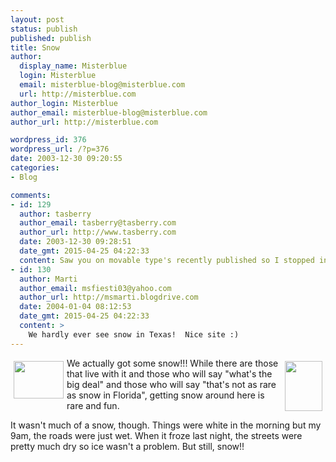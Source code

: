 ```yaml
---
layout: post
status: publish
published: publish
title: Snow
author:
  display_name: Misterblue
  login: Misterblue
  email: misterblue-blog@misterblue.com
  url: http://misterblue.com
author_login: Misterblue
author_email: misterblue-blog@misterblue.com
author_url: http://misterblue.com

wordpress_id: 376
wordpress_url: /?p=376
date: 2003-12-30 09:20:55
categories:
- Blog

comments:
- id: 129
  author: tasberry
  author_email: tasberry@tasberry.com
  author_url: http://www.tasberry.com
  date: 2003-12-30 09:28:51
  date_gmt: 2015-04-25 04:22:33
  content: Saw you on movable type's recently published so I stopped in. Nice blog you have here. Feel free to stop by mine.
- id: 130
  author: Marti
  author_email: msfiesti03@yahoo.com
  author_url: http://msmarti.blogdrive.com
  date: 2004-01-04 08:12:53
  date_gmt: 2015-04-25 04:22:33
  content: >
    We hardly ever see snow in Texas!  Nice site :)
---
```

<a href="http://pics.misterblue.com/onepic/20031200-Misc/w640/h480/IMG_3613.jpg"
      target="onepic">
    <img src="http://pics.misterblue.com/20031200-Misc/80/60/IMG_3613.jpg"
            style="float: left; margin: 5px" height="60" width="80" alt=""/>
</a>
<a href="http://pics.misterblue.com/onepic/20031200-Misc/w480/h640/IMG_3617.jpg"
      target="onepic">
    <img src="http://pics.misterblue.com/20031200-Misc/60/80/IMG_3617.jpg"
            style="float: right; margin: 5px" height="80" width="60" alt=""/>
</a>
<p>
We actually got some snow!!!
While there are those that live with it and those who will say "what's the big deal" and those who will say "that's not as rare as snow in Florida", getting snow around here is rare and fun.
</p>
<p>
It wasn't much of a snow, though.
Things were white in the morning but my 9am, the roads were just wet.  When it froze last night, the streets were pretty much dry so ice wasn't a problem.
But still, snow!!
</p>
